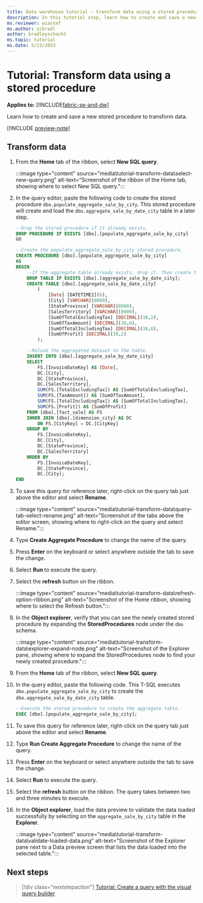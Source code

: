 ```yaml
---
title: Data warehouse tutorial - transform data using a stored procedure
description: In this tutorial step, learn how to create and save a new stored procedure to transform data.
ms.reviewer: wiassaf
ms.author: scbradl
author: bradleyschacht
ms.topic: tutorial
ms.date: 5/23/2023
---
```


# Tutorial: Transform data using a stored procedure

**Applies to:** [!INCLUDE[fabric-se-and-dw](includes/applies-to-version/fabric-se-and-dw.md)]

Learn how to create and save a new stored procedure to transform data.

[!INCLUDE [preview-note](../includes/preview-note.md)]

## Transform data

1. From the **Home** tab of the ribbon, select **New SQL query**.

   :::image type="content" source="media\tutorial-transform-data\select-new-query.png" alt-text="Screenshot of the ribbon of the Home tab, showing where to select New SQL query.":::

1. In the query editor, paste the following code to create the stored procedure `dbo.populate_aggregate_sale_by_city`. This stored procedure will create and load the `dbo.aggregate_sale_by_date_city` table in a later step.

   ```sql
   --Drop the stored procedure if it already exists.
   DROP PROCEDURE IF EXISTS [dbo].[populate_aggregate_sale_by_city]
   GO
   
   --Create the populate_aggregate_sale_by_city stored procedure.
   CREATE PROCEDURE [dbo].[populate_aggregate_sale_by_city]
   AS
   BEGIN
       --If the aggregate table already exists, drop it. Then create the table.
       DROP TABLE IF EXISTS [dbo].[aggregate_sale_by_date_city];
       CREATE TABLE [dbo].[aggregate_sale_by_date_city]
           (
               [Date] [DATETIME2](6),
               [City] [VARCHAR](8000),
               [StateProvince] [VARCHAR](8000),
               [SalesTerritory] [VARCHAR](8000),
               [SumOfTotalExcludingTax] [DECIMAL](38,2),
               [SumOfTaxAmount] [DECIMAL](38,6),
               [SumOfTotalIncludingTax] [DECIMAL](38,6),
               [SumOfProfit] [DECIMAL](38,2)
           );
   
       --Reload the aggregated dataset to the table.
       INSERT INTO [dbo].[aggregate_sale_by_date_city]
       SELECT
           FS.[InvoiceDateKey] AS [Date], 
           DC.[City], 
           DC.[StateProvince], 
           DC.[SalesTerritory], 
           SUM(FS.[TotalExcludingTax]) AS [SumOfTotalExcludingTax], 
           SUM(FS.[TaxAmount]) AS [SumOfTaxAmount], 
           SUM(FS.[TotalIncludingTax]) AS [SumOfTotalIncludingTax], 
           SUM(FS.[Profit]) AS [SumOfProfit]
       FROM [dbo].[fact_sale] AS FS
       INNER JOIN [dbo].[dimension_city] AS DC
           ON FS.[CityKey] = DC.[CityKey]
       GROUP BY
           FS.[InvoiceDateKey],
           DC.[City], 
           DC.[StateProvince], 
           DC.[SalesTerritory]
       ORDER BY 
           FS.[InvoiceDateKey], 
           DC.[StateProvince], 
           DC.[City];
   END
   ```

1. To save this query for reference later, right-click on the query tab just above the editor and select **Rename**.

   :::image type="content" source="media\tutorial-transform-data\query-tab-select-rename.png" alt-text="Screenshot of the tabs above the editor screen, showing where to right-click on the query and select Rename.":::

1. Type **Create Aggregate Procedure** to change the name of the query.

1. Press **Enter** on the keyboard or select anywhere outside the tab to save the change.

1. Select **Run** to execute the query.

1. Select the **refresh** button on the ribbon.

   :::image type="content" source="media\tutorial-transform-data\refresh-option-ribbon.png" alt-text="Screenshot of the Home ribbon, showing where to select the Refresh button.":::

1. In the **Object explorer**, verify that you can see the newly created stored procedure by expanding the **StoredProcedures** node under the `dbo` schema.

   :::image type="content" source="media\tutorial-transform-data\explorer-expand-node.png" alt-text="Screenshot of the Explorer pane, showing where to expand the StoredProcedures node to find your newly created procedure.":::

1. From the **Home** tab of the ribbon, select **New SQL query**.

1. In the query editor, paste the following code. This T-SQL executes `dbo.populate_aggregate_sale_by_city` to create the `dbo.aggregate_sale_by_date_city` table.

   ```sql
   --Execute the stored procedure to create the aggregate table.
   EXEC [dbo].[populate_aggregate_sale_by_city];
   ```

1. To save this query for reference later, right-click on the query tab just above the editor and select **Rename**.

1. Type **Run Create Aggregate Procedure** to change the name of the query.

1. Press **Enter** on the keyboard or select anywhere outside the tab to save the change.

1. Select **Run** to execute the query.

1. Select the **refresh** button on the ribbon. The query takes between two and three minutes to execute.

1. In the **Object explorer**, load the data preview to validate the data loaded successfully by selecting on the `aggregate_sale_by_city` table in the **Explorer**.

   :::image type="content" source="media\tutorial-transform-data\validate-loaded-data.png" alt-text="Screenshot of the Explorer pane next to a Data preview screen that lists the data loaded into the selected table.":::

## Next steps

> [!div class="nextstepaction"]
> [Tutorial: Create a query with the visual query builder](tutorial-visual-query.md)